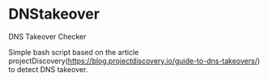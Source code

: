 # DNStakeover
DNS Takeover Checker

Simple bash script based on the article projectDiscovery(https://blog.projectdiscovery.io/guide-to-dns-takeovers/) to detect DNS takeover. 
